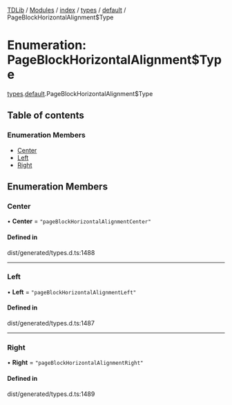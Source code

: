 [TDLib](../README.md) / [Modules](../modules.md) / [index](../modules/index.md) / [types](../modules/index.types.md) / [default](../modules/index.types.default.md) / PageBlockHorizontalAlignment$Type

# Enumeration: PageBlockHorizontalAlignment$Type

[types](../modules/index.types.md).[default](../modules/index.types.default.md).PageBlockHorizontalAlignment$Type

## Table of contents

### Enumeration Members

- [Center](index.types.default.PageBlockHorizontalAlignment_Type.md#center)
- [Left](index.types.default.PageBlockHorizontalAlignment_Type.md#left)
- [Right](index.types.default.PageBlockHorizontalAlignment_Type.md#right)

## Enumeration Members

### Center

• **Center** = ``"pageBlockHorizontalAlignmentCenter"``

#### Defined in

dist/generated/types.d.ts:1488

___

### Left

• **Left** = ``"pageBlockHorizontalAlignmentLeft"``

#### Defined in

dist/generated/types.d.ts:1487

___

### Right

• **Right** = ``"pageBlockHorizontalAlignmentRight"``

#### Defined in

dist/generated/types.d.ts:1489
